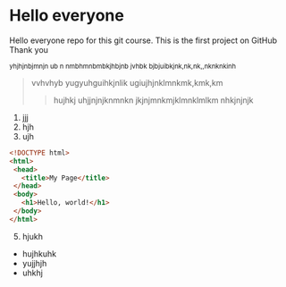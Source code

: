 # Hello everyone 
Hello everyone repo for this git course.
This is the first project on GitHub 
Thank you

<sup>yhjhjnbjmnjn ub n nmbhmnbmbkjhbjnb jvhbk bjbjuibkjnk,nk,nk,,nknknkinh</sup>
>vvhvhyb yugyuhguihkjnlik ugiujhjnklmnkmk,kmk,km
>
>>hujhkj uhjjnjnjknmnkn jkjnjmnkmjklmnklmlkm nhkjnjnjk

1. jjj
2. hjh
3. ujh

 ```html
<!DOCTYPE html>
<html>
  <head>
    <title>My Page</title>
  </head>
  <body>
    <h1>Hello, world!</h1>
  </body>
</html>
```



5. hjukh

- hujhkuhk
- yujjhjh
- uhkhj

